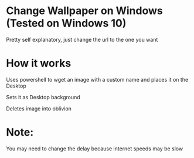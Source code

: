 # Change Wallpaper on Windows (Tested on Windows 10)
Pretty self explanatory, just change the url to the one you want

# How it works
Uses powershell to wget an image with a custom name and places it on the Desktop

Sets it as Desktop background

Deletes image into oblivion

# Note:
You may need to change the delay because internet speeds may be slow
